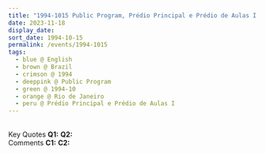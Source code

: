```yaml
---
title: "1994-1015 Public Program, Prédio Principal e Prédio de Aulas I, School of Music, Rua do Passeio, 98 -- Centro, Cinelândia, Rio de Janeiro, Brazil"
date: 2023-11-18
display_date: 
sort_date: 1994-10-15
permalink: /events/1994-1015
tags:
  - blue @ English
  - brown @ Brazil
  - crimson @ 1994
  - deeppink @ Public Program
  - green @ 1994-10
  - orange @ Rio de Janeiro
  - peru @ Prédio Principal e Prédio de Aulas I
---
```


<br>

<wave-list>
  <list-title color="DarkSeaGreen" width="55">Key Quotes</list-title>
  <list-item color="BlanchedAlmond" width="280"><b>Q1:</b> <i></i></list-item>
  <list-item color="Lavender" width="280"><b>Q2:</b> <i></i></list-item>
</wave-list>

<br>

<wave-list>
  <list-title color="DarkSeaGreen" width="55">Comments</list-title>
  <list-item color="BlanchedAlmond" width="280"><b>C1:</b> <i></i></list-item>
  <list-item color="Lavender" width="280"><b>C2:</b> <i></i></list-item>
</wave-list>